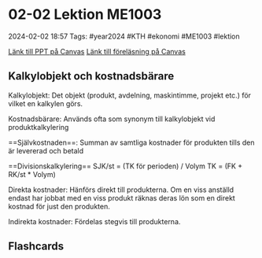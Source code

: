 # 02-02 Lektion ME1003

2024-02-02 18:57
Tags: #year2024 #KTH #ekonomi #ME1003 #lektion

[Länk till PPT på Canvas](https://canvas.kth.se/courses/44986/files/folder/2.%20F%C3%B6rel%C3%A4sningar?preview=7584449)
[Länk till föreläsning på Canvas](https://canvas.kth.se/courses/44986/external_tools/2427)

## Kalkylobjekt och kostnadsbärare

Kalkylobjekt: Det objekt (produkt, avdelning, maskintimme, projekt etc.) för vilket en kalkylen görs.

Kostnadsbärare: Används ofta som synonym till kalkylobjekt vid produktkalkylering

==Självkostnaden==: Summan av samtliga kostnader för produkten tills den är levererad och betald

==Divisionskalkylering==
SJK/st = (TK för perioden) / Volym
TK = (FK + RK/st * Volym)

Direkta kostnader: Hänförs direkt till produkterna. Om en viss anställd endast har jobbat med en viss produkt räknas deras lön som en direkt kostnad för just den produkten.

Indirekta kostnader: Fördelas stegvis till produkterna.

## Flashcards
